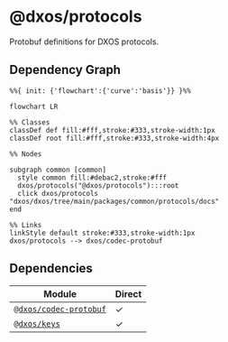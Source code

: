 # @dxos/protocols

Protobuf definitions for DXOS protocols.

## Dependency Graph

```mermaid
%%{ init: {'flowchart':{'curve':'basis'}} }%%

flowchart LR

%% Classes
classDef def fill:#fff,stroke:#333,stroke-width:1px
classDef root fill:#fff,stroke:#333,stroke-width:4px

%% Nodes

subgraph common [common]
  style common fill:#debac2,stroke:#fff
  dxos/protocols("@dxos/protocols"):::root
  click dxos/protocols "dxos/dxos/tree/main/packages/common/protocols/docs"
end

%% Links
linkStyle default stroke:#333,stroke-width:1px
dxos/protocols --> dxos/codec-protobuf
```

## Dependencies

| Module | Direct |
|---|---|
| [`@dxos/codec-protobuf`](../../codec-protobuf/docs/README.md) | &check; |
| [`@dxos/keys`](../../keys/docs/README.md) | &check; |
